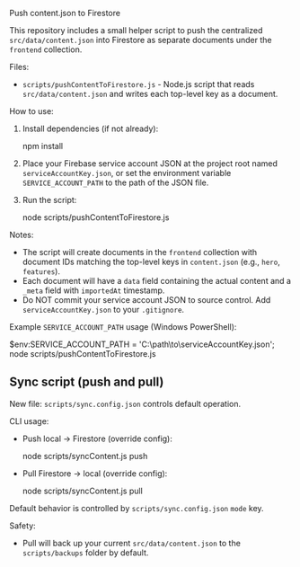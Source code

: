 Push content.json to Firestore

This repository includes a small helper script to push the centralized `src/data/content.json` into Firestore as separate documents under the `frontend` collection.

Files:

- `scripts/pushContentToFirestore.js` - Node.js script that reads `src/data/content.json` and writes each top-level key as a document.

How to use:

1. Install dependencies (if not already):

   npm install

2. Place your Firebase service account JSON at the project root named `serviceAccountKey.json`, or set the environment variable `SERVICE_ACCOUNT_PATH` to the path of the JSON file.

3. Run the script:

   node scripts/pushContentToFirestore.js

Notes:

- The script will create documents in the `frontend` collection with document IDs matching the top-level keys in `content.json` (e.g., `hero`, `features`).
- Each document will have a `data` field containing the actual content and a `_meta` field with `importedAt` timestamp.
- Do NOT commit your service account JSON to source control. Add `serviceAccountKey.json` to your `.gitignore`.

Example `SERVICE_ACCOUNT_PATH` usage (Windows PowerShell):

$env:SERVICE_ACCOUNT_PATH = 'C:\path\to\serviceAccountKey.json'; node scripts/pushContentToFirestore.js

## Sync script (push and pull)

New file: `scripts/sync.config.json` controls default operation.

CLI usage:

- Push local -> Firestore (override config):

  node scripts/syncContent.js push

- Pull Firestore -> local (override config):

  node scripts/syncContent.js pull

Default behavior is controlled by `scripts/sync.config.json` `mode` key.

Safety:

- Pull will back up your current `src/data/content.json` to the `scripts/backups` folder by default.
